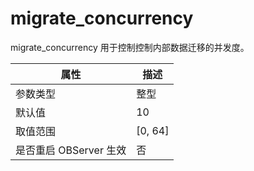 migrate_concurrency 
========================================

migrate_concurrency 用于控制控制内部数据迁移的并发度。


|      **属性**      |  **描述**   |
|------------------|-----------|
| 参数类型             | 整型        |
| 默认值              | 10        |
| 取值范围             | \[0, 64\] |
| 是否重启 OBServer 生效 | 否         |


